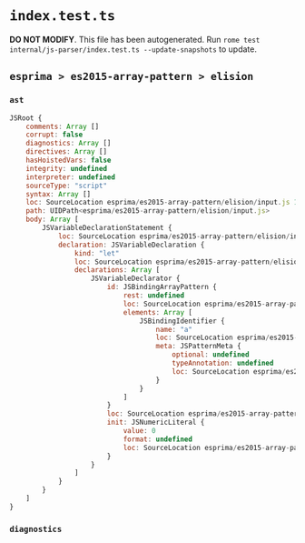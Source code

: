 # `index.test.ts`

**DO NOT MODIFY**. This file has been autogenerated. Run `rome test internal/js-parser/index.test.ts --update-snapshots` to update.

## `esprima > es2015-array-pattern > elision`

### `ast`

```javascript
JSRoot {
	comments: Array []
	corrupt: false
	diagnostics: Array []
	directives: Array []
	hasHoistedVars: false
	integrity: undefined
	interpreter: undefined
	sourceType: "script"
	syntax: Array []
	loc: SourceLocation esprima/es2015-array-pattern/elision/input.js 1:0-2:0
	path: UIDPath<esprima/es2015-array-pattern/elision/input.js>
	body: Array [
		JSVariableDeclarationStatement {
			loc: SourceLocation esprima/es2015-array-pattern/elision/input.js 1:0-1:13
			declaration: JSVariableDeclaration {
				kind: "let"
				loc: SourceLocation esprima/es2015-array-pattern/elision/input.js 1:0-1:13
				declarations: Array [
					JSVariableDeclarator {
						id: JSBindingArrayPattern {
							rest: undefined
							loc: SourceLocation esprima/es2015-array-pattern/elision/input.js 1:4-1:8
							elements: Array [
								JSBindingIdentifier {
									name: "a"
									loc: SourceLocation esprima/es2015-array-pattern/elision/input.js 1:5-1:6 (a)
									meta: JSPatternMeta {
										optional: undefined
										typeAnnotation: undefined
										loc: SourceLocation esprima/es2015-array-pattern/elision/input.js 1:5-1:6
									}
								}
							]
						}
						loc: SourceLocation esprima/es2015-array-pattern/elision/input.js 1:4-1:12
						init: JSNumericLiteral {
							value: 0
							format: undefined
							loc: SourceLocation esprima/es2015-array-pattern/elision/input.js 1:11-1:12
						}
					}
				]
			}
		}
	]
}
```

### `diagnostics`

```

```
